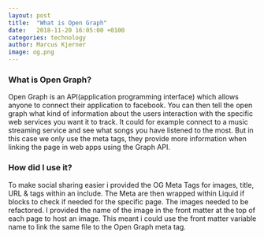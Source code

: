 ```yaml
---
layout: post
title:  "What is Open Graph"
date:   2018-11-20 16:05:00 +0100
categories: technology
author: Marcus Kjerner
image: og.png
---
```

### What is Open Graph? 

Open Graph is an API(application programming interface) which allows anyone to connect their application to facebook. You can then tell the open graph what kind of information about the users interaction with the specific web services you want it to track. It could for example connect to a music streaming service and see what songs you have listened to the most. But in this case we only use the meta tags, they provide more information when linking the page in web apps using the Graph API.


### How did I use it?

To make social sharing easier i provided the OG Meta Tags for images, title, URL & tags within an include. The Meta are then wrapped within Liquid if blocks to check if needed for the specific page. The images needed to be refactored. I provided the name of the image in the front matter at the top of each page to host an image. This meant i could use the front matter variable name to link the same file to the Open Graph meta tag.